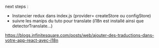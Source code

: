 next steps : 
- Instancier redux dans index.js (provider= createStore ou configStore)
- suivre les manips du tuto pour translate (i18n est installé ainsi que detectorTranslate...)

https://blogs.infinitesquare.com/posts/web/ajouter-des-traductions-dans-votre-app-react-avec-i18n 
